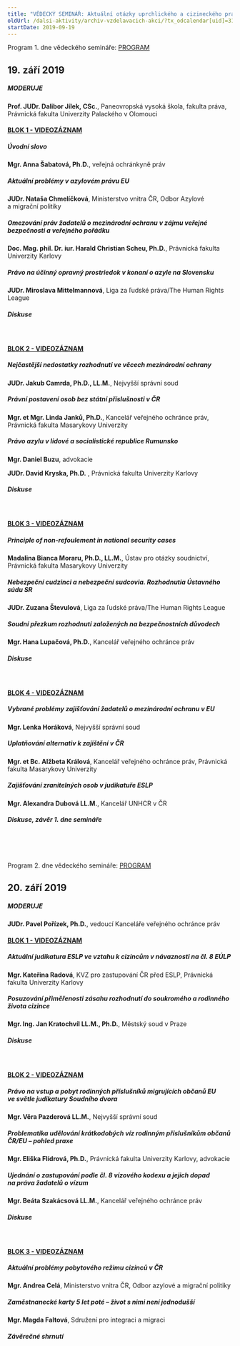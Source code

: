 ```yaml
---
title: "VĚDECKÝ SEMINÁŘ: Aktuální otázky uprchlického a cizineckého práva"
oldUrl: /dalsi-aktivity/archiv-vzdelavacich-akci/?tx_odcalendar[uid]=318&cHash=36f83227608575bd1e2efc8db30411b6
startDate: 2019-09-19
---
```


<p class="align-center">Program 1. dne vědeckého semináře: <a href="https://www.ochrance.cz/fileadmin/user_upload/projekt_ESF/00_2019_VA/SYMPOSIA___KONFERENCE/09_19_20_VEDECKY_SEMINAR/09_19_Aktualni_otazky_uprchlickeho_a_cizineckeho_prava_PROGRAM.pdf">PROGRAM</a></p>
<p></p><h2 class="align-center"><strong>19. září 2019</strong></h2><p></p><h5>MODERUJE</h5><p><strong>Prof. JUDr. Dalibor Jílek, CSc.</strong>, Paneovropská vysoká škola, fakulta práva, Právnická fakulta Univerzity Palackého v Olomouci</p>
<p></p><h4><a href="http://ochrance.livebox.cz/VoD/20191004-111210-1-blok-civutb.html">BLOK 1 - VIDEOZÁZNAM</a></h4><p></p><h5>Úvodní slovo</h5><p><strong>Mgr. Anna Šabatová, Ph.D.</strong>, veřejná ochránkyně práv</p><h5>Aktuální problémy v azylovém právu EU</h5><p><strong>JUDr. Nataša Chmelíčková</strong>, Ministerstvo vnitra ČR, Odbor Azylové a migrační politiky</p><h5>Omezování práv žadatelů o mezinárodní ochranu v zájmu veřejné bezpečnosti a veřejného pořádku</h5><p><strong>Doc. Mag. phil. Dr. iur. Harald Christian Scheu, Ph.D.</strong>, Právnická fakulta Univerzity Karlovy</p><h5>Právo na účinný opravný prostriedok v konaní o azyle na Slovensku</h5><p><strong>JUDr. Miroslava Mittelmannová</strong>, Liga za ľudské práva/The Human Rights League</p><h5>Diskuse</h5><p>   </p><h4><a href="http://ochrance.livebox.cz/VoD/20191004-112421-2-blok-ctxygp.html">BLOK 2 - VIDEOZÁZNAM</a></h4><p></p><h5>Nejčastější nedostatky rozhodnutí ve věcech mezinárodní ochrany</h5><p><strong>JUDr. Jakub Camrda, Ph.D., LL.M.</strong>, Nejvyšší správní soud</p><h5>Právní postavení osob bez státní příslušnosti v ČR</h5><p><strong>Mgr. et Mgr. Linda Janků, Ph.D.</strong>, Kancelář veřejného ochránce práv, Právnická fakulta Masarykovy Univerzity</p><h5>Právo azylu v lidové a socialistické republice Rumunsko</h5><p><strong>Mgr. Daniel Buzu</strong>, advokacie</p>
<p><strong>JUDr. David Kryska, Ph.D.</strong> , Právnická fakulta Univerzity Karlovy</p><h5>Diskuse</h5><p>   </p><h4><a href="http://ochrance.livebox.cz/VoD/20191004-113259-3-blok-irzovq.html">BLOK 3 - VIDEOZÁZNAM</a></h4><p></p><h5>Principle of non-refoulement in national security cases</h5><p><strong>Madalina Bianca Moraru, Ph.D., LL.M.</strong>, Ústav pro otázky soudnictví, Právnická fakulta Masarykovy Univerzity</p><h5>Nebezpeční cudzinci a nebezpeční sudcovia. Rozhodnutia Ústavného súdu SR</h5><p><strong>JUDr. Zuzana Števulová</strong>, Liga za ľudské práva/The Human Rights League</p><h5>Soudní přezkum rozhodnutí založených na bezpečnostních důvodech</h5><p><strong>Mgr. Hana Lupačová, Ph.D.</strong>, Kancelář veřejného ochránce práv</p><h5>Diskuse</h5><p>   </p><h4><a href="http://ochrance.livebox.cz/VoD/20191004-120556-4blok-qrgrto.html">BLOK 4 - VIDEOZÁZNAM</a></h4><p></p><h5>Vybrané problémy zajišťování žadatelů o mezinárodní ochranu v EU</h5><p><strong>Mgr. Lenka Horáková</strong>, Nejvyšší správní soud</p><h5>Uplatňování alternativ k zajištění v ČR</h5><p><strong>Mgr. et Bc. Alžbeta Králová</strong>, Kancelář veřejného ochránce práv, Právnická fakulta Masarykovy Univerzity</p><h5>Zajišťování zranitelných osob v judikatuře ESLP</h5><p><strong>Mgr. Alexandra Dubová LL.M.</strong>, Kancelář UNHCR v ČR</p><h5>Diskuse, závěr 1. dne semináře</h5><p>   </p>
<p>   </p>
<p class="align-center">Program 2. dne vědeckého semináře: <a href="https://www.ochrance.cz/fileadmin/user_upload/projekt_ESF/00_2019_VA/SYMPOSIA___KONFERENCE/09_19_20_VEDECKY_SEMINAR/09_20_Aktualni_otazky_uprchlickeho_a_cizineckeho_prava_PROGRAM.pdf">PROGRAM</a></p>
<p></p><h2 class="align-center"><strong>20. září 2019</strong></h2><p></p><h5>MODERUJE</h5><p><strong>JUDr. Pavel Pořízek, Ph.D.</strong>, vedoucí Kanceláře veřejného ochránce práv</p><h4></h4><h4><a href="http://ochrance.livebox.cz/VoD/20191004-120912-1blok-ukqezx.html">BLOK 1 - VIDEOZÁZNAM</a></h4><p></p><h5>Aktuální judikatura ESLP ve vztahu k cizincům v návaznosti na čl. 8 EÚLP</h5><p><strong>Mgr. Kateřina Radová</strong>, KVZ pro zastupování ČR před ESLP, Právnická fakulta Univerzity Karlovy</p><h5>Posuzování přiměřenosti zásahu rozhodnutí do soukromého a rodinného života cizince</h5><p><strong>Mgr. Ing. Jan Kratochvíl LL.M., Ph.D.</strong>, Městský soud v Praze</p><h5>Diskuse</h5><p>   </p><h4><a href="http://ochrance.livebox.cz/VoD/20191004-122257-2blok-jqriba.html">BLOK 2 - VIDEOZÁZNAM</a></h4><p></p><h5>Právo na vstup a pobyt rodinných příslušníků migrujících občanů EU ve světle judikatury Soudního dvora</h5><p><strong>Mgr. Věra Pazderová LL.M.</strong>, Nejvyšší správní soud</p><h5>Problematika udělování krátkodobých víz rodinným příslušníkům občanů ČR/EU – pohled praxe</h5><p><strong>Mgr. Eliška Flídrová, Ph.D.</strong>, Právnická fakulta Univerzity Karlovy, advokacie</p><h5>Ujednání o zastupování podle čl. 8 vízového kodexu a jejich dopad na práva žadatelů o vízum</h5><p><strong>Mgr. Beáta Szakácsová LL.M.</strong>, Kancelář veřejného ochránce práv</p><h5>Diskuse</h5><p>   </p><h4><a href="http://ochrance.livebox.cz/VoD/20191004-122841-3blok-nawqjq.html">BLOK 3 - VIDEOZÁZNAM</a></h4><p></p><h5>Aktuální problémy pobytového režimu cizinců v ČR</h5><p><strong>Mgr. Andrea Celá</strong>, Ministerstvo vnitra ČR, Odbor azylové a migrační politiky</p><h5>Zaměstnanecké karty 5 let poté – život s nimi není jednodušší</h5><p><strong>Mgr. Magda Faltová</strong>, Sdružení pro integraci a migraci</p><h5>Závěrečné shrnutí</h5>
